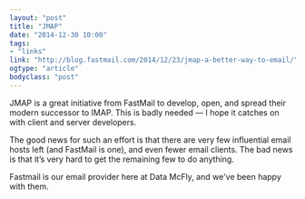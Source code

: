 ```yaml
---
layout: "post"
title: "JMAP"
date: "2014-12-30 10:00"
tags: 
- "links"
link: "http://blog.fastmail.com/2014/12/23/jmap-a-better-way-to-email/"
ogtype: "article"
bodyclass: "post"
---
```


JMAP is a great initiative from FastMail to develop, open, and spread their modern successor to IMAP. This is badly needed — I hope it catches on with client and server developers.

The good news for such an effort is that there are very few influential email hosts left (and FastMail is one), and even fewer email clients. The bad news is that it’s very hard to get the remaining few to do anything.

Fastmail is our email provider here at Data McFly, and we've been happy with them.